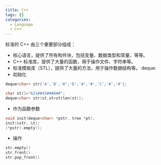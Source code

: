 ```yaml
---
title: C++
tags: []
categories:
  - Language
  - C++
---
```

标准的 C++ 由三个重要部分组成：
- 核心语言，提供了所有构件块，包括变量、数据类型和常量，等等。
- C++ 标准库，提供了大量的函数，用于操作文件、字符串等。
- 标准模板库（STL），提供了大量的方法，用于操作数据结构等。
deque:
- 初始化
```c++
deque<char> str{'A','B','#','D','#','#','C','#','#'};

char st[]="621##43###8##";
deque<char> str(st,st+strlen(st));
```
- 作为函数参数
```c++
void init(deque<char> *pstr, tree *pt);
init(&str, &t);
(*pstr).empty();
```
- 操作
```c++
str.empty()
str.front()
str.pop_front()
```